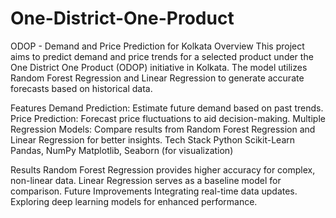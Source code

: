 # One-District-One-Product
ODOP - Demand and Price Prediction for Kolkata
Overview
This project aims to predict demand and price trends for a selected product under the One District One Product (ODOP) initiative in Kolkata. The model utilizes Random Forest Regression and Linear Regression to generate accurate forecasts based on historical data.

Features
Demand Prediction: Estimate future demand based on past trends.
Price Prediction: Forecast price fluctuations to aid decision-making.
Multiple Regression Models: Compare results from Random Forest Regression and Linear Regression for better insights.
Tech Stack
Python
Scikit-Learn
Pandas, NumPy
Matplotlib, Seaborn (for visualization)
  
Results
Random Forest Regression provides higher accuracy for complex, non-linear data.
Linear Regression serves as a baseline model for comparison.
Future Improvements
Integrating real-time data updates.
Exploring deep learning models for enhanced performance.
